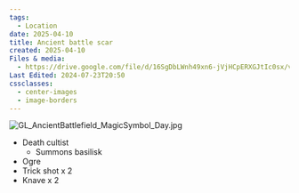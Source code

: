 ```yaml
---
tags:
  - Location
date: 2025-04-10
title: Ancient battle scar
created: 2025-04-10
Files & media:
  - https://drive.google.com/file/d/16SgDbLWnh49xn6-jVjHCpERXGJtIc0sx/view?usp=drivesdk
Last Edited: 2024-07-23T20:50
cssclasses:
  - center-images
  - image-borders
---
```

![GL_AncientBattlefield_MagicSymbol_Day.jpg](/images/GL_AncientBattlefield_MagicSymbol_Day.jpg)

- Death cultist
    - Summons basilisk
- Ogre
- Trick shot x 2
- Knave x 2